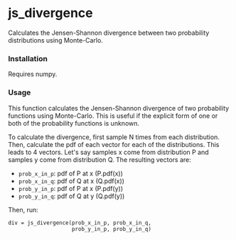 # js_divergence
Calculates the Jensen-Shannon divergence between two probability distributions using Monte-Carlo. 


### Installation

Requires numpy.


### Usage

This function calculates the Jensen-Shannon divergence of two probability functions using Monte-Carlo. This is useful if the explicit form of one or both of the probability functions is unknown. 

To calculate the divergence, first sample N times from each distribution. Then, calculate the pdf of each vector for each of the distributions. This leads to 4 vectors. Let's say samples x come from distribution P and samples y come from distribution Q. The resulting vectors are: 

- `prob_x_in_p`: pdf of P at x (P.pdf(x))
- `prob_x_in_q`: pdf of Q at x (Q.pdf(x))
- `prob_y_in_p`: pdf of P at x (P.pdf(y))
- `prob_y_in_q`: pdf of Q at y (Q.pdf(y))

Then, run:

```
div = js_divergence(prob_x_in_p, prob_x_in_q,
                    prob_y_in_p, prob_y_in_q)
```
